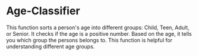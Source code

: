 # Age-Classifier
This function sorts a person's age into different groups: Child, Teen, Adult, or Senior. It checks if the age is a positive number. Based on the age, it tells you which group the persons belongs to. This function is helpful for understanding different age groups.
